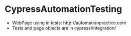 # CypressAutomationTesting
<ul>
<li>WebPage using in tests: http://automationpractice.com</li>
<li>Tests and page objects are in cypress/integration/</li>
</ul>
 
